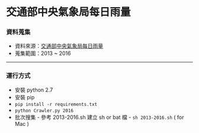 # 交通部中央氣象局每日雨量

### 資料蒐集
 -  資料來源：[交通部中央氣象局每日雨量](http://www.cwb.gov.tw/V7/climate/dailyPrecipitation/dP.htm)
 -  蒐集範圍：2013 ~ 2016

-------------

### 運行方式
 -   安裝 python 2.7
 -   安裝 pip
 -   `pip install -r requirements.txt`
 -   `python Crawler.py 2016`
 -   批次搜集
    - 參考 2013-2016.sh 建立 sh or bat 檔
    - `sh 2013-2016.sh` ( for Mac )
